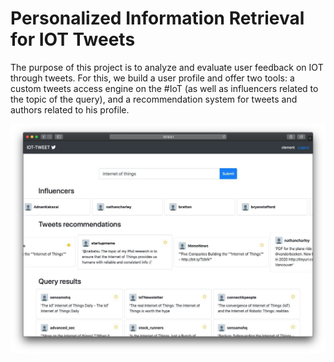 # Personalized Information Retrieval for IOT Tweets

The purpose of this project is to analyze and evaluate user feedback on IOT through tweets.
For this, we build a user profile and offer two tools: a custom tweets access engine on the #IoT (as well as influencers related to the topic of the query), and a recommendation system for tweets and authors related to his profile.

![Screenshot](/img151.jpg?raw=true)
